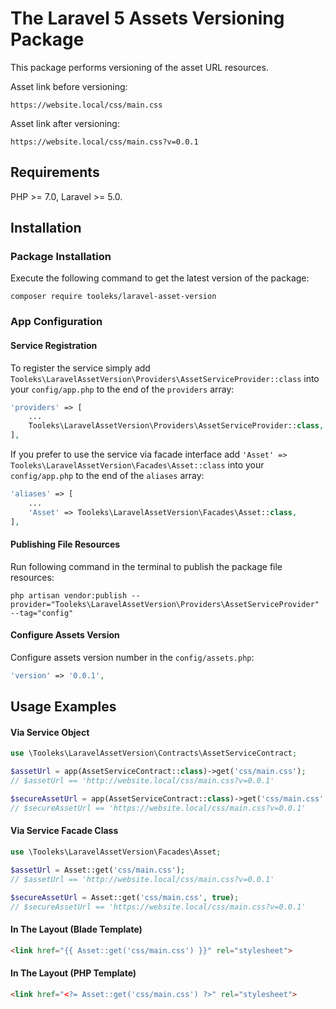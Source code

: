 # The Laravel 5 Assets Versioning Package

This package performs versioning of the asset URL resources.

Asset link before versioning:
```
https://website.local/css/main.css
```
Asset link after versioning:
```
https://website.local/css/main.css?v=0.0.1
```

## Requirements

PHP >= 7.0, Laravel >= 5.0.

## Installation

### Package Installation

Execute the following command to get the latest version of the package:

```shell
composer require tooleks/laravel-asset-version
```

### App Configuration

#### Service Registration

To register the service simply add `Tooleks\LaravelAssetVersion\Providers\AssetServiceProvider::class` into your `config/app.php` to the end of the `providers` array:

```php
'providers' => [
    ...
    Tooleks\LaravelAssetVersion\Providers\AssetServiceProvider::class,
],
```

If you prefer to use the service via facade interface add `'Asset' => Tooleks\LaravelAssetVersion\Facades\Asset::class` into your `config/app.php` to the end of the `aliases` array:
```php
'aliases' => [
    ...
    'Asset' => Tooleks\LaravelAssetVersion\Facades\Asset::class,
],
```

#### Publishing File Resources

Run following command in the terminal to publish the package file resources:

```shell
php artisan vendor:publish --provider="Tooleks\LaravelAssetVersion\Providers\AssetServiceProvider" --tag="config"
```

#### Configure Assets Version

Configure assets version number in the `config/assets.php`:

```php
'version' => '0.0.1',
```

## Usage Examples

#### Via Service Object

```php
use \Tooleks\LaravelAssetVersion\Contracts\AssetServiceContract;

$assetUrl = app(AssetServiceContract::class)->get('css/main.css');
// $assetUrl == 'http://website.local/css/main.css?v=0.0.1'

$secureAssetUrl = app(AssetServiceContract::class)->get('css/main.css', true);
// $secureAssetUrl == 'https://website.local/css/main.css?v=0.0.1'
```

#### Via Service Facade Class

```php
use \Tooleks\LaravelAssetVersion\Facades\Asset;

$assetUrl = Asset::get('css/main.css');
// $assetUrl == 'http://website.local/css/main.css?v=0.0.1'

$secureAssetUrl = Asset::get('css/main.css', true);
// $secureAssetUrl == 'https://website.local/css/main.css?v=0.0.1'
```

#### In The Layout (Blade Template)
```html
<link href="{{ Asset::get('css/main.css') }}" rel="stylesheet">
```

#### In The Layout (PHP Template)
```html
<link href="<?= Asset::get('css/main.css') ?>" rel="stylesheet">
```

